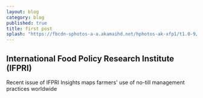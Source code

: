 ```yaml
---
layout: blog
category: blog
published: true
title: first post
splash: "https://fbcdn-sphotos-a-a.akamaihd.net/hphotos-ak-xfp1/t1.0-9/1476609_10152109174694686_790621449_n.jpg"
---
```


## International Food Policy Research Institute (IFPRI)

Recent issue of IFPRI Insights maps farmers' use of no-till management practices worldwide
